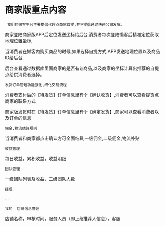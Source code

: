 # 商家版重点内容 #

     我们的懒客平台主要提倡代理点商家自提,并不提倡通过快递公司发货。


   商家登陆商家版APP后定位发送坐标给后台,消费者每次登陆懒客后精准定位获取地理位置坐标,

当消费者在懒客内购买商品的时候,如果选择自提方式,APP发送地理位置以及商品ID给后台,

后台查看通过数据库里面商家的是否有该商品,以及商家的坐标计算出推荐的自提点给供消费者选择。



    发货订单管理功能强化,细化交易流程


   消费者支付后的【待发货】订单信息里有个【确认收货】,消费者可以查看提货点商家的联系方式

   商家版发货时在【待发货】订单信息里有个【确定发货】,商家可以查看消费者以及订单的信息

    佣金,物流结算规则


   当消费者和商家都点击确认方可全面结算,一级佣金,二级佣金,物流补贴


    收益管理

每日收益，累积收益，收益明细

    团队管理

一级团队列表及收益，二级团队人数

    提现

 ...  

    我的  店铺信息管理

店铺名称，审核时间，服务人员（即上级推荐人信息），客服

